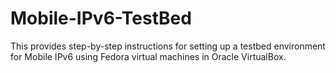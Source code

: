# Mobile-IPv6-TestBed
This provides step-by-step instructions for setting up a testbed environment for Mobile IPv6 using Fedora virtual machines in Oracle VirtualBox. 
